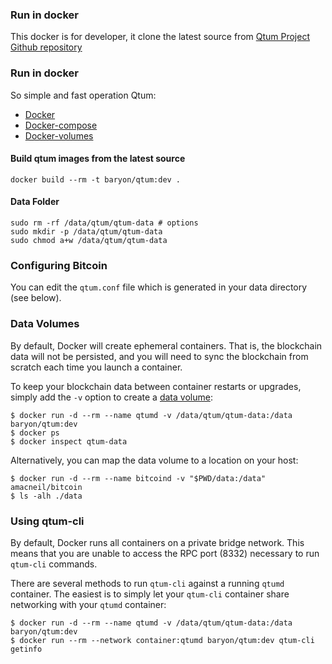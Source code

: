 ### Run in docker

This docker is for developer, it clone the latest source from [Qtum Project Github repository](https://github.com/qtumproject/qtum)

### Run in docker

So simple and fast operation Qtum:
 - [Docker](https://docs.docker.com)
 - [Docker-compose](https://github.com/docker/compose)
 - [Docker-volumes](https://github.com/cpuguy83/docker-volumes)

#### Build qtum images from the latest source

```
docker build --rm -t baryon/qtum:dev .
```

#### Data Folder

```
sudo rm -rf /data/qtum/qtum-data # options 
sudo mkdir -p /data/qtum/qtum-data
sudo chmod a+w /data/qtum/qtum-data
```

### Configuring Bitcoin

You can edit the `qtum.conf` file which is generated in your data directory (see below).

### Data Volumes

By default, Docker will create ephemeral containers. That is, the blockchain data will not be persisted, and you will need to sync the blockchain from scratch each time you launch a container.

To keep your blockchain data between container restarts or upgrades, simply add the `-v` option to create a [data volume](https://docs.docker.com/engine/tutorials/dockervolumes/):

```
$ docker run -d --rm --name qtumd -v /data/qtum/qtum-data:/data baryon/qtum:dev
$ docker ps
$ docker inspect qtum-data
```

Alternatively, you can map the data volume to a location on your host:

```
$ docker run -d --rm --name bitcoind -v "$PWD/data:/data" amacneil/bitcoin
$ ls -alh ./data
```

### Using qtum-cli

By default, Docker runs all containers on a private bridge network. This means that you are unable to access the RPC port (8332) necessary to run `qtum-cli` commands.

There are several methods to run `qtum-cli` against a running `qtumd` container. The easiest is to simply let your `qtum-cli` container share networking with your `qtumd` container:

```
$ docker run -d --rm --name qtumd -v /data/qtum/qtum-data:/data baryon/qtum:dev
$ docker run --rm --network container:qtumd baryon/qtum:dev qtum-cli getinfo
```
